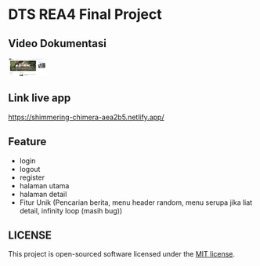 # DTS REA4 Final Project

## Video Dokumentasi

![](https://github.com/dedelukman/dts4a-35-final/blob/main/berita.gif)

## Link live app

https://shimmering-chimera-aea2b5.netlify.app/

## Feature

- login
- logout
- register
- halaman utama
- halaman detail
- Fitur Unik (Pencarian berita, menu header random, menu serupa jika liat detail, infinity loop (masih bug))


## LICENSE

This project is open-sourced software licensed under the [MIT license](https://opensource.org/licenses/MIT).
